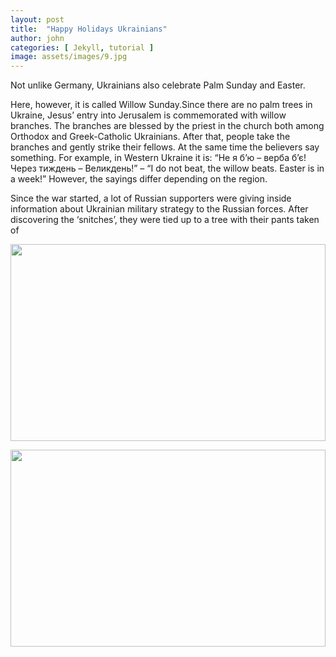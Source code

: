 ```yaml
---
layout: post
title:  "Happy Holidays Ukrainians"
author: john
categories: [ Jekyll, tutorial ]
image: assets/images/9.jpg
---
```

Not unlike Germany, Ukrainians also celebrate Palm Sunday and Easter.

Here, however, it is called Willow Sunday.Since there are no palm trees in Ukraine, Jesus’ entry into Jerusalem is commemorated with willow branches. The branches are blessed by the priest in the church both among Orthodox and Greek-Catholic Ukrainians. After that, people take the branches and gently strike their fellows. At the same time the believers say something. For example, in Western Ukraine it is: “Не я б’ю – верба б’є! Через тиждень – Великдень!” – “I do not beat, the willow beats. Easter is in a week!” However, the sayings differ depending on the region.

Since the war started, a lot of Russian supporters were giving inside information about Ukrainian military strategy to the Russian forces. After discovering the ‘snitches’,  they were tied up to a tree with their pants taken of

<p><image style="width:100%;" height="315" src="https://1.zt.ua/wp-content/uploads/2020/01/1491725464_0.jpg" frameborder="0" allowfullscreen></image></p>
<p><image style="width:100%;" height="315" src="http://kurs.if.ua/media/gallery/full/0/5/05_c0271.jpg" frameborder="0" allowfullscreen></image></p>